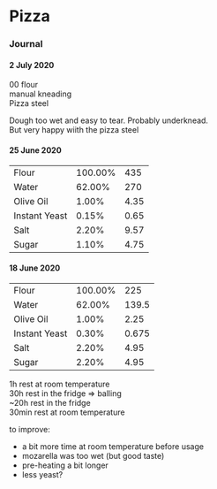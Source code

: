 # Pizza

### Journal

#### 2 July 2020

00 flour  
manual kneading  
Pizza steel

Dough too wet and easy to tear. Probably underknead.  
But very happy wiith the pizza steel

#### 25 June 2020

|  |  |  |
| :--- | :--- | :--- |
| Flour | 100.00% | 435 |
| Water | 62.00% | 270 |
| Olive Oil | 1.00% | 4.35 |
| Instant Yeast | 0.15% | 0.65 |
| Salt | 2.20% | 9.57 |
| Sugar | 1.10% | 4.75 |



#### 18 June 2020

|  |  |  |
| :--- | :--- | :--- |
| Flour | 100.00% | 225 |
| Water | 62.00% | 139.5 |
| Olive Oil | 1.00% | 2.25 |
| Instant Yeast | 0.30% | 0.675 |
| Salt | 2.20% | 4.95 |
| Sugar | 2.20% | 4.95 |

1h rest at room temperature  
30h rest in the fridge =&gt; balling   
~20h rest in the fridge   
30min rest at room temperature  
  
to improve:

* a bit more time at room temperature before usage
* mozarella was too wet \(but good taste\)
* pre-heating a bit longer 
* less yeast?



#### 

